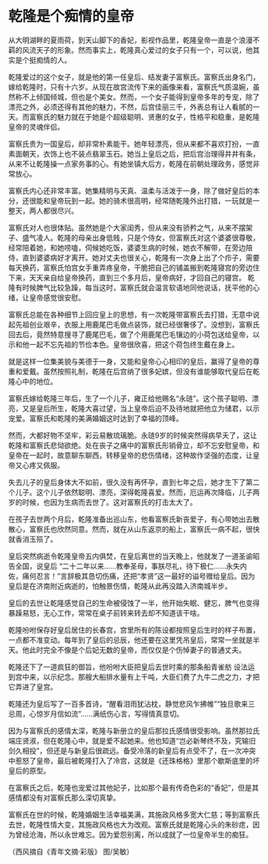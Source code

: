 # 乾隆是个痴情的皇帝

从大明湖畔的夏雨荷，到天山脚下的香妃，影视作品里，乾隆皇帝一直是个浪漫不羁的风流天子的形象。然而事实上，乾隆真心爱过的女子只有一个，可以说，他其实是个挺痴情的人。 

乾隆爱过的这个女子，就是他的第一任皇后、结发妻子富察氏。富察氏出身名门，嫁给乾隆时，只有十六岁。从现在故宫流传下来的画像来看，富察氏气质温婉，虽然称不上倾国倾城，但也是个美女。然而，一个女子能得到皇帝多年的专宠，除了漂亮之外，必须还得有其他的魅力，不然，后宫佳丽三千，外表总有让人看腻的一天。而富察氏的魅力就在于她是个超级聪明、贤惠的女子，性格平和稳重，是乾隆皇帝的灵魂伴侣。 

富察氏贵为一国皇后，却非常朴素能干。她年轻漂亮，但从来都不喜欢打扮，一直素面朝天，衣饰上也不装点翡翠玉石。她当上皇后之后，把后宫治理得井井有条，从来不让乾隆操一点家务事的心。有她坐镇大后方，乾隆在前朝处理政务，感觉非常放心。 

富察氏内心还非常丰富。她集精明与天真、温柔与活泼于一身，除了做好皇后的本分，还很能和皇帝玩到一起。她的骑术很高明，经常随乾隆外出打猎，一玩就是一整天，两人都很尽兴。 

富察氏对人也很体贴。虽然她是个大家闺秀，但从来没有骄矜之气，从来不摆架子、盛气凌人。乾隆的母亲出身低贱，只是个侍女，但富察氏对这个婆婆很尊敬，经常陪着她，和她唠嗑，伺候她吃饭，婆婆生病的时候，她衣不解带，在旁边陪侍，直到婆婆病好才离开。她对丈夫也很关心，乾隆有一次身上出了个疖子，需要每天换药，富察氏怕宫女手重弄疼皇帝，干脆把自己的铺盖搬到乾隆寝宫的旁边住下来，天天亲自给皇帝换药，直到三个多月后，皇帝病好，才回自己的寝宫。 乾隆有时候脾气比较急躁，每当这时，富察氏就会温言软语地同他说话，抚平他的心绪，让皇帝感觉很安慰。 

富察氏总能在各种细节上回应皇上的思想，有一次乾隆带富察氏去打猎，无意中说起先祖创业艰辛，衣服上用鹿尾巴毛做点装饰，就已经很奢侈了。没想到，富察氏回去后，竟然特意搜寻了鹿尾巴毛，做了个用鹿尾巴毛镶边的小荷包送给皇帝，以示和他一起不忘先祖的节俭本色。皇帝很欣喜，把这个荷包终生戴在身上。 

就是这样一位集美貌与美德于一身，又能和皇帝心心相印的皇后，赢得了皇帝的尊重和爱戴。虽然按照礼制，乾隆在后宫纳了很多妃嫔，但没有谁能够取代皇后在乾隆心中的地位。 

富察氏嫁给乾隆三年后，生了一个儿子，雍正给他赐名“永琏”。这个孩子聪明、漂亮，又是皇后所生，乾隆大喜过望，当上皇帝后迫不及待地就把他立为储君，以示宠爱。富察氏和乾隆的美满婚姻这时达到了幸福的顶峰。 

然而，大都好物不坚牢，彩云易散琉璃脆。永琏9岁的时候突然得病早夭了，这让乾隆和富察氏悲恸欲绝。处在丧子之痛中的富察氏形销骨立，却不忘安慰皇帝，和皇帝在一起时，故意聊东聊西，转移皇帝的悲伤情绪，这种故作坚强的态度，让皇帝又心疼又佩服。 

失去儿子的皇后身体大不如前，很久没有再怀孕，直到七年之后，她才生下了第二个儿子。这个儿子依然聪明、漂亮，深得乾隆喜爱。然而，厄运再次降临，儿子两岁的时候，也因为生病而去世了。这对富察氏的打击太大了。 

在孩子去世两个月后，乾隆准备出巡山东，他看富察氏新丧爱子，有心带她出去散散心，富察氏也欣然同意。然而，就在从山东返京的船上，富察氏一病不起，很快就香消玉殒了。 

皇后突然病逝令乾隆皇帝五内俱焚，在皇后离世的当天晚上，他就发了一道圣谕昭告全国，说皇后 “二十二年以来……教奉圣母，事朕尽礼，待下极仁……永失内佐，痛何忍言！”言辞极其恳切伤痛，还把“孝贤”这一最好的谥号赠给皇后。因为皇后是在济南附近病逝的，怕触景伤情，乾隆从此再没踏入济南城半步。 

皇后的去世让乾隆感觉自己的生命被侵蚀了一半，他开始失眠、健忘，脾气也变得暴躁易怒，无心工作，常常在桌子前转来转去却不知道该干啥。 

乾隆吩咐保存好皇后居住的长春宫，宫里所有的陈设都按照皇后生时的样子布置，一点都不准变动。每年到了皇后的忌辰，他还要在这里凭吊皇后，常常一坐就是半天。他此时完全不像是个后妃无数的皇帝，而仅仅是个伤悼妻子的普通丈夫。 

乾隆还下了一道疯狂的御旨，他吩咐大臣把皇后去世时乘的那条船青雀舫 设法运到宫中来，以示纪念。那艘大船排水量有上千吨，大臣们费了九牛二虎之力，才把它弄进了皇宫。 

乾隆还为皇后写了一百多首诗，“醒看泪雨犹沾枕，静觉悲风乍拂帷”“独旦歌来三忌周，心惊岁月信如流”……满纸伤心言，写得情真意切。 

因为与富察氏的感情太深，乾隆与新册立的皇后那拉氏感情很受影响。虽然那拉氏端庄贤淑，但在乾隆心中，就是爱不起她来。他也知道“岂必新琴终不及，究输旧剑久相投”，但还是与新皇后很疏远。备受冷落的新皇后有点受不了，在一次冲突中惹怒了皇帝，最后被乾隆打入了冷宫，这就是《还珠格格》里那个歇斯底里的坏皇后的原型。 

在富察氏之后，乾隆也宠爱过其他妃子，比如那个最有传奇色彩的“香妃”，但是其感情都没有对富察氏那么深切真挚。 

富察氏在世的时候，乾隆婚姻生活幸福美满，其施政风格多宽大仁慈；等到富察氏去世，乾隆性情大变，其施政风格也大为改观。富察氏就是乾隆心头的朱砂痣，因为曾经沧海，所以永世难忘。因为爱怨别离，所以成就了一位皇帝半生的痴狂。 

（西风摘自《青年文摘·彩版》 图/吴敏）